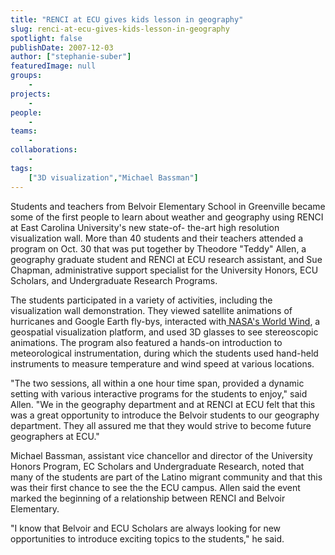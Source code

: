 ```yaml
---
title: "RENCI at ECU gives kids lesson in geography"
slug: renci-at-ecu-gives-kids-lesson-in-geography
spotlight: false
publishDate: 2007-12-03
author: ["stephanie-suber"]
featuredImage: null
groups:
    - 
projects:
    - 
people:
    - 
teams: 
    - 
collaborations:
    - 
tags:
    ["3D visualization","Michael Bassman"]
---
```

Students and teachers from Belvoir Elementary School in Greenville became some of the first people to learn about weather and geography using RENCI at East Carolina University's new state-of- the-art high resolution visualization wall. More than 40 students and their teachers attended a program on Oct. 30 that was put together by Theodore "Teddy" Allen, a geography graduate student and RENCI at ECU research assistant, and Sue Chapman, administrative support specialist for the University Honors, ECU Scholars, and Undergraduate Research Programs.

The students participated in a variety of activities, including the visualization wall demonstration. They viewed satellite animations of hurricanes and Google Earth fly-bys, interacted with<a href="http://worldwind.arc.nasa.gov/" target="_blank"> NASA's World Wind</a>, a geospatial visualization platform, and used 3D glasses to see stereoscopic animations. The program also featured a hands-on introduction to meteorological instrumentation, during which the students used hand-held instruments to measure temperature and wind speed at various locations.

"The two sessions, all within a one hour time span, provided a dynamic setting with various interactive programs for the students to enjoy," said Allen. "We in the geography department and at RENCI at ECU felt that this was a great opportunity to introduce the Belvoir students to our geography department. They all assured me that they would strive to become future geographers at ECU."

Michael Bassman, assistant vice chancellor and director of the University Honors Program, EC Scholars and Undergraduate Research, noted that many of the students are part of the Latino migrant community and that this was their first chance to see the the ECU campus. Allen said the event marked the beginning of a relationship between RENCI and Belvoir Elementary.

"I know that Belvoir and ECU Scholars are always looking for new opportunities to introduce exciting topics to the students," he said.
